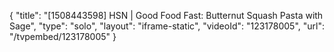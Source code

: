 {
    "title": "[1508443598] HSN | Good Food Fast: Butternut Squash Pasta with Sage",
    "type": "solo",
    "layout": "iframe-static",
    "videoId": "123178005",
    "url": "\/tvpembed\/123178005"
}